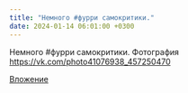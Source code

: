```yaml
---
title: "Немного #фурри самокритики."
date: 2024-01-14 06:01:00 +0300
---
```


Немного #фурри самокритики.
Фотография
https://vk.com/photo41076938_457250470

[Вложение](https://vk.com/photo41076938_457250470)
